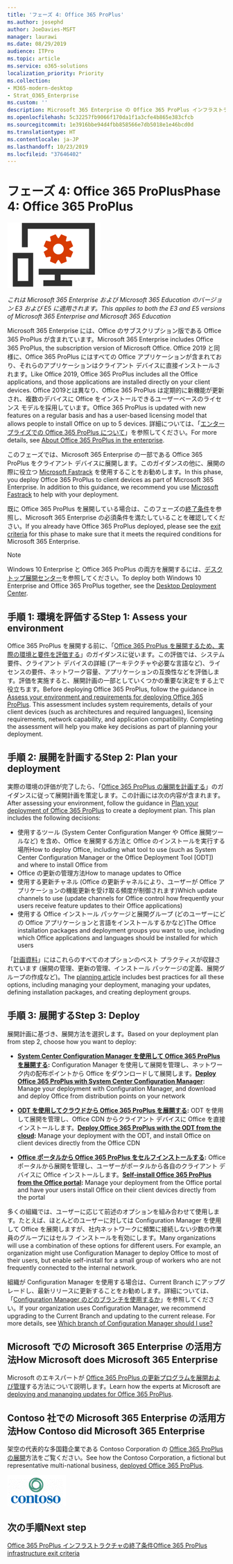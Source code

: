 ```yaml
---
title: 'フェーズ 4: Office 365 ProPlus'
ms.author: josephd
author: JoeDavies-MSFT
manager: laurawi
ms.date: 08/29/2019
audience: ITPro
ms.topic: article
ms.service: o365-solutions
localization_priority: Priority
ms.collection:
- M365-modern-desktop
- Strat_O365_Enterprise
ms.custom: ''
description: Microsoft 365 Enterprise の Office 365 ProPlus インフラストラクチャを展開する手順。
ms.openlocfilehash: 5c32257fb9066f170da1f1a3cfe4b865e383cfcb
ms.sourcegitcommit: 1e3916bbe94d4fbb858566e7db5018e1e46bcd0d
ms.translationtype: HT
ms.contentlocale: ja-JP
ms.lasthandoff: 10/23/2019
ms.locfileid: "37646402"
---
```

# <a name="phase-4-office-365-proplus"></a><span data-ttu-id="a537f-103">フェーズ 4: Office 365 ProPlus</span><span class="sxs-lookup"><span data-stu-id="a537f-103">Phase 4: Office 365 ProPlus</span></span>

![フェーズ 4: Office 365 ProPlus](./media/deploy-foundation-infrastructure/O365proplus_icon.png)

<span data-ttu-id="a537f-105">*これは Microsoft 365 Enterprise および Microsoft 365 Education のバージョン E3 および E5 に適用されます。*</span><span class="sxs-lookup"><span data-stu-id="a537f-105">*This applies to both the E3 and E5 versions of Microsoft 365 Enterprise and Microsoft 365 Education*</span></span>

<span data-ttu-id="a537f-106">Microsoft 365 Enterprise には、Office のサブスクリプション版である Office 365 ProPlus が含まれています。</span><span class="sxs-lookup"><span data-stu-id="a537f-106">Microsoft 365 Enterprise includes Office 365 ProPlus, the subscription version of Microsoft Office.</span></span> <span data-ttu-id="a537f-107">Office 2019 と同様に、Office 365 ProPlus にはすべての Office アプリケーションが含まれており、それらのアプリケーションはクライアント デバイスに直接インストールされます。</span><span class="sxs-lookup"><span data-stu-id="a537f-107">Like Office 2019, Office 365 ProPlus includes all the Office applications, and those applications are installed directly on your client devices.</span></span> <span data-ttu-id="a537f-108">Office 2019とは異なり、Office 365 ProPlus は定期的に新機能が更新され、複数のデバイスに Office をインストールできるユーザーベースのライセンス モデルを採用しています。</span><span class="sxs-lookup"><span data-stu-id="a537f-108">Office 365 ProPlus is updated with new features on a regular basis and has a user-based licensing model that allows people to install Office on up to 5 devices.</span></span> <span data-ttu-id="a537f-109">詳細については、「[エンタープライズでの Office 365 ProPlus について](https://docs.microsoft.com/deployoffice/about-office-365-proplus-in-the-enterprise)」を参照してください。</span><span class="sxs-lookup"><span data-stu-id="a537f-109">For more details, see [About Office 365 ProPlus in the enterprise](https://docs.microsoft.com/deployoffice/about-office-365-proplus-in-the-enterprise).</span></span>

<span data-ttu-id="a537f-p102">このフェーズでは、Microsoft 365 Enterprise の一部である Office 365 ProPlus をクライアント デバイスに展開します。このガイダンスの他に、展開の際に役立つ [Microsoft Fastrack](https://fasttrack.microsoft.com/office) を使用することをお勧めします。</span><span class="sxs-lookup"><span data-stu-id="a537f-p102">In this phase, you deploy Office 365 ProPlus to client devices as part of Microsoft 365 Enterprise. In addition to this guidance, we recommend you use [Microsoft Fastrack](https://fasttrack.microsoft.com/office) to help with your deployment.</span></span> 

<span data-ttu-id="a537f-112">既に Office 365 ProPlus を展開している場合は、このフェーズの[終了条件](office365proplus-exit-criteria.md)を参照し、Microsoft 365 Enterprise の必須条件を満たしていることを確認してください。</span><span class="sxs-lookup"><span data-stu-id="a537f-112">If you already have Office 365 ProPlus deployed, please see the [exit criteria](office365proplus-exit-criteria.md) for this phase to make sure that it meets the required conditions for Microsoft 365 Enterprise.</span></span>

>[!Note]
><span data-ttu-id="a537f-113">Windows 10 Enterprise と Office 365 ProPlus の両方を展開するには、[デスクトップ展開センター](desktop-deployment-center-home.md)を参照してください。</span><span class="sxs-lookup"><span data-stu-id="a537f-113">To deploy both Windows 10 Enterprise and Office 365 ProPlus together, see the [Desktop Deployment Center](desktop-deployment-center-home.md).</span></span>
>

## <a name="step-1-assess-your-environment"></a><span data-ttu-id="a537f-114">手順 1: 環境を評価する</span><span class="sxs-lookup"><span data-stu-id="a537f-114">Step 1: Assess your environment</span></span>

<span data-ttu-id="a537f-p103">Office 365 ProPlus を展開する前に、「[Office 365 ProPlus を展開するため、実際の環境と要件を評価する](https://docs.microsoft.com/DeployOffice/assess-office-365-proplus)」のガイダンスに従います。この評価では、システム要件、クライアント デバイスの詳細 (アーキテクチャや必要な言語など)、ライセンスの要件、ネットワーク容量、アプリケーションの互換性などを評価します。評価を実施すると、展開計画の一部としていくつかの重要な決定をする上で役立ちます。</span><span class="sxs-lookup"><span data-stu-id="a537f-p103">Before deploying Office 365 ProPlus, follow the guidance in [Assess your environment and requirements for deploying Office 365 ProPlus](https://docs.microsoft.com/DeployOffice/assess-office-365-proplus). This assessment includes system requirements, details of your client devices (such as architectures and required languages), licensing requirements, network capability, and application compatibility. Completing the assessment will help you make key decisions as part of planning your deployment.</span></span>

## <a name="step-2-plan-your-deployment"></a><span data-ttu-id="a537f-118">手順 2: 展開を計画する</span><span class="sxs-lookup"><span data-stu-id="a537f-118">Step 2: Plan your deployment</span></span>

<span data-ttu-id="a537f-p104">実際の環境の評価が完了したら、「[Office 365 ProPlus の展開を計画する](https://docs.microsoft.com/DeployOffice/plan-office-365-proplus)」のガイダンスに従って展開計画を策定します。この計画には次の内容が含まれます。</span><span class="sxs-lookup"><span data-stu-id="a537f-p104">After assessing your environment, follow the guidance in [Plan your deployment of Office 365 ProPlus](https://docs.microsoft.com/DeployOffice/plan-office-365-proplus) to create a deployment plan. This plan includes the following decisions:</span></span> 

- <span data-ttu-id="a537f-121">使用するツール (System Center Configuration Manger や Office 展開ツールなど) を含め、Office を展開する方法と Office のインストールを実行する場所</span><span class="sxs-lookup"><span data-stu-id="a537f-121">How to deploy Office, including what tool to use (such as System Center Configuration Manager or the Office Deployment Tool [ODT]) and where to install Office from</span></span>
- <span data-ttu-id="a537f-122">Office の更新の管理方法</span><span class="sxs-lookup"><span data-stu-id="a537f-122">How to manage updates to Office</span></span>
- <span data-ttu-id="a537f-123">使用する更新チャネル (Office の更新チャネルにより、ユーザーが Office アプリケーションの機能更新を受け取る頻度が制御されます)</span><span class="sxs-lookup"><span data-stu-id="a537f-123">Which update channels to use (update channels for Office control how frequently your users receive feature updates to their Office applications)</span></span>
- <span data-ttu-id="a537f-124">使用する Office インストール パッケージと展開グループ (どのユーザーにどの Office アプリケーションと言語をインストールするかなど)</span><span class="sxs-lookup"><span data-stu-id="a537f-124">The Office installation packages and deployment groups you want to use, including which Office applications and languages should be installed for which users</span></span>

<span data-ttu-id="a537f-125">「[計画資料](https://docs.microsoft.com/DeployOffice/plan-office-365-proplus)」にはこれらのすべてのオプションのベスト プラクティスが収録されています (展開の管理、更新の管理、インストール パッケージの定義、展開グループの作成など)。</span><span class="sxs-lookup"><span data-stu-id="a537f-125">The [planning article](https://docs.microsoft.com/DeployOffice/plan-office-365-proplus) includes best practices for all these options, including managing your deployment, managing your updates, defining installation packages, and creating deployment groups.</span></span> 

## <a name="step-3-deploy"></a><span data-ttu-id="a537f-126">手順 3: 展開する</span><span class="sxs-lookup"><span data-stu-id="a537f-126">Step 3: Deploy</span></span>

<span data-ttu-id="a537f-127">展開計画に基づき、展開方法を選択します。</span><span class="sxs-lookup"><span data-stu-id="a537f-127">Based on your deployment plan from step 2, choose how you want to deploy:</span></span>

- <span data-ttu-id="a537f-128">**[System Center Configuration Manager を使用して Office 365 ProPlus を展開する](https://docs.microsoft.com/deployoffice/deploy-office-365-proplus-with-system-center-configuration-manager):** Configuration Manager を使用して展開を管理し、ネットワーク内の配布ポイントから Office をダウンロードして展開します。</span><span class="sxs-lookup"><span data-stu-id="a537f-128">**[Deploy Office 365 ProPlus with System Center Configuration Manager](https://docs.microsoft.com/deployoffice/deploy-office-365-proplus-with-system-center-configuration-manager):** Manage your deployment with Configuration Manager, and download and deploy Office from distribution points on your network</span></span>

- <span data-ttu-id="a537f-129">**[ODT を使用してクラウドから Office 365 ProPlus を展開する](https://docs.microsoft.com/deployoffice/deploy-office-365-proplus-from-the-cloud):** ODT を使用して展開を管理し、Office CDN からクライアント デバイスに Office を直接インストールします。</span><span class="sxs-lookup"><span data-stu-id="a537f-129">**[Deploy Office 365 ProPlus with the ODT from the cloud](https://docs.microsoft.com/deployoffice/deploy-office-365-proplus-from-the-cloud):** Manage your deployment with the ODT, and install Office on client devices directly from the Office CDN</span></span>
 
- <span data-ttu-id="a537f-130">**[Office ポータルから Office 365 ProPlus をセルフインストールする](https://support.office.com/article/Download-and-install-or-reinstall-Office-365-or-Office-2016-on-a-PC-or-Mac-4414EAAF-0478-48BE-9C42-23ADC4716658):** Office ポータルから展開を管理し、ユーザーがポータルから各自のクライアント デバイスに Office インストールします。</span><span class="sxs-lookup"><span data-stu-id="a537f-130">**[Self-install Office 365 ProPlus from the Office portal](https://support.office.com/article/Download-and-install-or-reinstall-Office-365-or-Office-2016-on-a-PC-or-Mac-4414EAAF-0478-48BE-9C42-23ADC4716658):** Manage your deployment from the Office portal and have your users install Office on their client devices directly from the portal</span></span>

<span data-ttu-id="a537f-p105">多くの組織では、ユーザーに応じて前述のオプションを組み合わせて使用します。たとえば、ほとんどのユーザーに対しては Configuration Manager を使用して Office を展開しますが、社内ネットワークに頻繁に接続しない少数の作業員のグループにはセルフ インストールを有効にします。</span><span class="sxs-lookup"><span data-stu-id="a537f-p105">Many organizations will use a combination of these options for different users. For example, an organization might use Configuration Manager to deploy Office to most of their users, but enable self-install for a small group of workers who are not frequently connected to the internal network.</span></span> 

<span data-ttu-id="a537f-p106">組織が Configuration Manager を使用する場合は、Current Branch にアップグレードし、最新リリースに更新することをお勧めします。詳細については、「[Configuration Manager のどのブランチを使用するか](https://docs.microsoft.com/sccm/core/understand/which-branch-should-i-use)」を参照してください。</span><span class="sxs-lookup"><span data-stu-id="a537f-p106">If your organization uses Configuration Manager, we recommend upgrading to the Current Branch and updating to the current release. For more details, see [Which branch of Configuration Manager should I use?](https://docs.microsoft.com/sccm/core/understand/which-branch-should-i-use)</span></span>

## <a name="how-microsoft-does-microsoft-365-enterprise"></a><span data-ttu-id="a537f-135">Microsoft での Microsoft 365 Enterprise の活用方法</span><span class="sxs-lookup"><span data-stu-id="a537f-135">How Microsoft does Microsoft 365 Enterprise</span></span>

<span data-ttu-id="a537f-136">Microsoft のエキスパートが [Office 365 ProPlus の更新プログラムを展開および管理](https://www.microsoft.com/ja-JP/itshowcase/deploying-and-managing-microsoft-365#primaryR7)する方法について説明します。</span><span class="sxs-lookup"><span data-stu-id="a537f-136">Learn how the experts at Microsoft are [deploying and mananging updates for Office 365 ProPlus](https://www.microsoft.com/ja-JP/itshowcase/deploying-and-managing-microsoft-365#primaryR7).</span></span>

## <a name="how-contoso-did-microsoft-365-enterprise"></a><span data-ttu-id="a537f-137">Contoso 社での Microsoft 365 Enterprise の活用方法</span><span class="sxs-lookup"><span data-stu-id="a537f-137">How Contoso did Microsoft 365 Enterprise</span></span>

<span data-ttu-id="a537f-138">架空の代表的な多国籍企業である Contoso Corporation の [Office 365 ProPlus の展開](contoso-o365pp.md)方法をご覧ください。</span><span class="sxs-lookup"><span data-stu-id="a537f-138">See how the Contoso Corporation, a fictional but representative multi-national business, [deployed Office 365 ProPlus](contoso-o365pp.md).</span></span>

![Contoso 社](./media/contoso-overview/contoso-icon.png)

## <a name="next-step"></a><span data-ttu-id="a537f-140">次の手順</span><span class="sxs-lookup"><span data-stu-id="a537f-140">Next step</span></span>

[<span data-ttu-id="a537f-141">Office 365 ProPlus インフラストラクチャの終了条件</span><span class="sxs-lookup"><span data-stu-id="a537f-141">Office 365 ProPlus infrastructure exit criteria</span></span>](office365proplus-exit-criteria.md)
